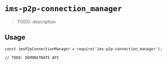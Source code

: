 # `ims-p2p-connection_manager`

> TODO: description

## Usage

```
const imsP2pConnectionManager = require('ims-p2p-connection_manager');

// TODO: DEMONSTRATE API
```
